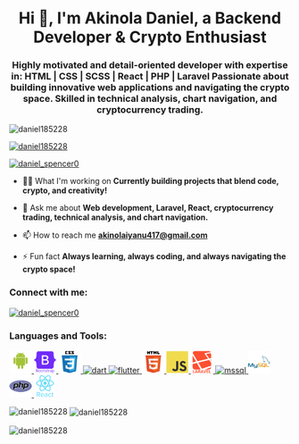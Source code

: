 <h1 align="center">Hi 👋, I'm Akinola Daniel, a Backend Developer & Crypto Enthusiast</h1>
<h3 align="center">Highly motivated and detail-oriented developer with expertise in: HTML | CSS | SCSS | React | PHP | Laravel Passionate about building innovative web applications and navigating the crypto space. Skilled in technical analysis, chart navigation, and cryptocurrency trading.</h3>

<p align="left"> <img src="https://komarev.com/ghpvc/?username=daniel185228&label=Profile%20views&color=0e75b6&style=flat" alt="daniel185228" /> </p>

<p align="left"> <a href="https://github.com/ryo-ma/github-profile-trophy"><img src="https://github-profile-trophy.vercel.app/?username=daniel185228" alt="daniel185228" /></a> </p>

<p align="left"> <a href="https://twitter.com/daniel_spencer0" target="blank"><img src="https://img.shields.io/twitter/follow/daniel_spencer0?logo=twitter&style=for-the-badge" alt="daniel_spencer0" /></a> </p>

- 👨‍💻 What I'm working on **Currently building projects that blend code, crypto, and creativity!**

- 💬 Ask me about **Web development, Laravel, React, cryptocurrency trading, technical analysis, and chart navigation.**

- 📫 How to reach me **akinolaiyanu417@gmail.com**

- ⚡ Fun fact **Always learning, always coding, and always navigating the crypto space!**

<h3 align="left">Connect with me:</h3>
<p align="left">
<a href="https://twitter.com/daniel_spencer0" target="blank"><img align="center" src="https://raw.githubusercontent.com/rahuldkjain/github-profile-readme-generator/master/src/images/icons/Social/twitter.svg" alt="daniel_spencer0" height="30" width="40" /></a>
</p>

<h3 align="left">Languages and Tools:</h3>
<p align="left"> <a href="https://developer.android.com" target="_blank" rel="noreferrer"> <img src="https://raw.githubusercontent.com/devicons/devicon/master/icons/android/android-original-wordmark.svg" alt="android" width="40" height="40"/> </a> <a href="https://getbootstrap.com" target="_blank" rel="noreferrer"> <img src="https://raw.githubusercontent.com/devicons/devicon/master/icons/bootstrap/bootstrap-plain-wordmark.svg" alt="bootstrap" width="40" height="40"/> </a> <a href="https://www.w3schools.com/css/" target="_blank" rel="noreferrer"> <img src="https://raw.githubusercontent.com/devicons/devicon/master/icons/css3/css3-original-wordmark.svg" alt="css3" width="40" height="40"/> </a> <a href="https://dart.dev" target="_blank" rel="noreferrer"> <img src="https://www.vectorlogo.zone/logos/dartlang/dartlang-icon.svg" alt="dart" width="40" height="40"/> </a> <a href="https://flutter.dev" target="_blank" rel="noreferrer"> <img src="https://www.vectorlogo.zone/logos/flutterio/flutterio-icon.svg" alt="flutter" width="40" height="40"/> </a> <a href="https://www.w3.org/html/" target="_blank" rel="noreferrer"> <img src="https://raw.githubusercontent.com/devicons/devicon/master/icons/html5/html5-original-wordmark.svg" alt="html5" width="40" height="40"/> </a> <a href="https://developer.mozilla.org/en-US/docs/Web/JavaScript" target="_blank" rel="noreferrer"> <img src="https://raw.githubusercontent.com/devicons/devicon/master/icons/javascript/javascript-original.svg" alt="javascript" width="40" height="40"/> </a> <a href="https://laravel.com/" target="_blank" rel="noreferrer"> <img src="https://raw.githubusercontent.com/devicons/devicon/master/icons/laravel/laravel-plain-wordmark.svg" alt="laravel" width="40" height="40"/> </a> <a href="https://www.microsoft.com/en-us/sql-server" target="_blank" rel="noreferrer"> <img src="https://www.svgrepo.com/show/303229/microsoft-sql-server-logo.svg" alt="mssql" width="40" height="40"/> </a> <a href="https://www.mysql.com/" target="_blank" rel="noreferrer"> <img src="https://raw.githubusercontent.com/devicons/devicon/master/icons/mysql/mysql-original-wordmark.svg" alt="mysql" width="40" height="40"/> </a> <a href="https://www.php.net" target="_blank" rel="noreferrer"> <img src="https://raw.githubusercontent.com/devicons/devicon/master/icons/php/php-original.svg" alt="php" width="40" height="40"/> </a> <a href="https://reactjs.org/" target="_blank" rel="noreferrer"> <img src="https://raw.githubusercontent.com/devicons/devicon/master/icons/react/react-original-wordmark.svg" alt="react" width="40" height="40"/> </a> </p>

<p><img align="left" src="https://github-readme-stats.vercel.app/api/top-langs?username=daniel185228&show_icons=true&locale=en&layout=compact" alt="daniel185228" /></p>

<p>&nbsp;<img align="center" src="https://github-readme-stats.vercel.app/api?username=daniel185228&show_icons=true&locale=en" alt="daniel185228" /></p>

<p><img align="center" src="https://github-readme-streak-stats.herokuapp.com/?user=daniel185228&" alt="daniel185228" /></p>
